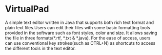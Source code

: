 # VirtualPad

A simple text editor written in Java that supports both rich text format and plain text files.Users can edit their files with some basic formatting tools provided in the software such as font styles, color and size. It allows saving the file in three formats(*.rtf, *.txt & *.java). For the ease of access, users can use conventional key strokes(such as CTRL+N) as shortcuts to access the different tools in the text editor.
